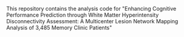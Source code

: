 This repository contains the analysis code for "Enhancing Cognitive Performance Prediction through White Matter Hyperintensity Disconnectivity Assessment: A Multicenter Lesion Network Mapping Analysis of 3,485 Memory Clinic Patients"
